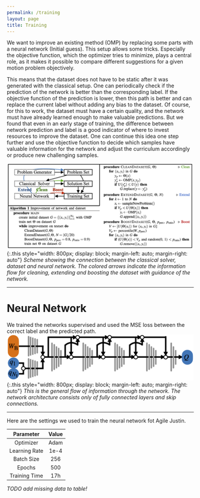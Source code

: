 ```yaml
---
permalink: /training
layout: page
title: Training
---
```


We want to improve an existing method (OMP) by replacing some parts with a neural network (Initial guess).
This setup allows some tricks.
Especially the objective function, which the optimizer tries to minimize, plays a central role, as it makes it possible to compare different suggestions for a given motion problem objectively.

This means that the dataset does not have to be static after it was generated with the classical setup.
One can periodically check if the prediction of the network is better than the corresponding label. 
If the objective function of the prediction is lower, then this path is better and can replace the current label without adding any bias to the dataset.
Of course, for this to work, the dataset must have a certain quality, and the network must have already learned enough to make valuable predictions.
But we found that even in an early stage of training, the difference between network prediction and label is a good indicator of where to invest resources to improve the dataset.
One can continue this idea one step further and use the objective function to decide which samples have valuable information for the network and adjust the curriculum accordingly or produce new challenging samples.  

![flowchart](../assets/imgs/methods/flow_algorithm.png){:.this 
style="width: 800px; 
display: block;
margin-left: auto;
margin-right: auto"}
*Scheme showing the connection between the classical solver, dataset and neural network.
The colored arrows indicate the information flow for cleaning, extending and boosting the dataset with guidance of the network.*

---
# Neural Network
We trained the networks supervised and used the MSE loss between the correct label and the predicted path.
![network](../assets/imgs/training/network.png){:.this 
style="width: 800px; 
display: block;
margin-left: auto;
margin-right: auto"}
*This is the general flow of information through the network.
The network architecture consists only of fully connected layers and skip connections.*

---

Here are the settings we used to train the neural network fot Agile Justin.

|   Parameter   | Value |
|:-------------:|:-----:|
|   Optimizer   | Adam  |
| Learning Rate | 1e-4  |
|  Batch Size   |  256  |
|    Epochs     |  500  |
| Training Time |  17h  |

*TODO add missing data to table!*
